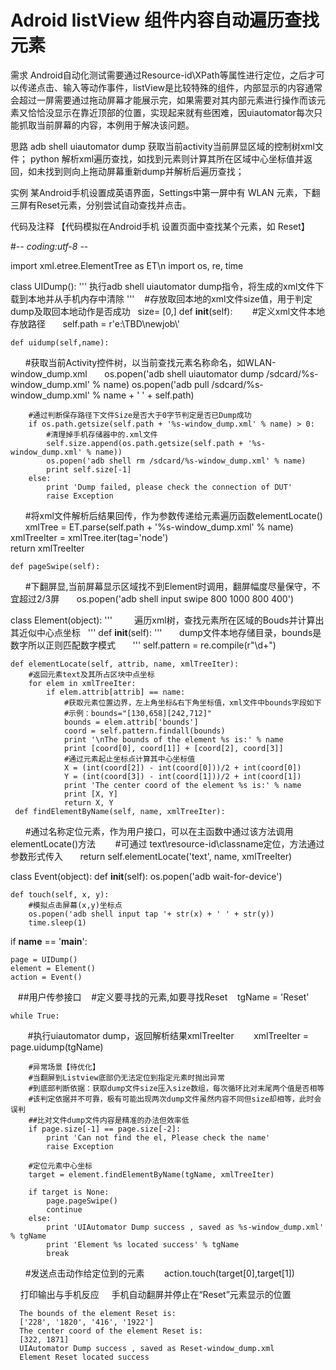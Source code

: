 # Adroid listView 组件内容自动遍历查找元素
需求
Android自动化测试需要通过Resource-id\XPath等属性进行定位，之后才可以传递点击、输入等动作事件，listView是比较特殊的组件，内部显示的内容通常会超过一屏需要通过拖动屏幕才能展示完，如果需要对其内部元素进行操作而该元素又恰恰没显示在靠近顶部的位置，实现起来就有些困难，因uiautomator每次只能抓取当前屏幕的内容，本例用于解决该问题。

思路
adb shell uiautomator dump 获取当前activity当前屏显区域的控制树xml文件；
python 解析xml遍历查找，如找到元素则计算其所在区域中心坐标值并返回，如未找到则向上拖动屏幕重新dump并解析后遍历查找；

实例
某Android手机设置成英语界面，Settings中第一屏中有 WLAN 元素，下翻三屏有Reset元素，分别尝试自动查找并点击。

代码及注释
【代码模拟在Android手机 设置页面中查找某个元素，如 Reset】

#-*- coding:utf-8 -*-

import xml.etree.ElementTree as ET\n
import os, re, time

class UIDump():
      '''
      执行adb shell uiautomator dump指令，将生成的xml文件下载到本地并从手机内存中清除
      '''
    #存放取回本地的xml文件size值，用于判定dump及取回本地动作是否成功
    size= [0,]
    def __init__(self):
        #定义xml文件本地存放路径
        self.path = r'e:\\TBD\\newjob\\'
    
    def uidump(self,name):
        #获取当前Activity控件树，以当前查找元素名称命名，如WLAN-window_dump.xml
        os.popen('adb shell uiautomator dump /sdcard/%s-window_dump.xml' % name)
        os.popen('adb pull /sdcard/%s-window_dump.xml' % name + ' ' + self.path)
        
        #通过判断保存路径下文件Size是否大于0字节判定是否已Dump成功
        if os.path.getsize(self.path + '%s-window_dump.xml' % name) > 0:
            #清理掉手机存储器中的.xml文件
            self.size.append(os.path.getsize(self.path + '%s-window_dump.xml' % name))
            os.popen('adb shell rm /sdcard/%s-window_dump.xml' % name)
            print self.size[-1]
        else:
            print 'Dump failed, please check the connection of DUT'
            raise Exception
        
        #将xml文件解析后结果回传，作为参数传递给元素遍历函数elementLocate()
        xmlTree = ET.parse(self.path + '%s-window_dump.xml' % name)
        xmlTreeIter = xmlTree.iter(tag='node')      
        return xmlTreeIter
    
    def pageSwipe(self):
        #下翻屏显,当前屏幕显示区域找不到Element时调用，翻屏幅度尽量保守，不宜超过2/3屏
        os.popen('adb shell input swipe 800 1000 800 400')
       
       
class Element(object):
    '''
          遍历xml树，查找元素所在区域的Bouds并计算出其近似中心点坐标
    '''
    def __init__(self):
        '''
        dump文件本地存储目录，bounds是数字所以正则匹配数字模式
        '''
        self.pattern = re.compile(r"\d+")
   
    def elementLocate(self, attrib, name, xmlTreeIter):
        #返回元素text及其所占区块中点坐标
        for elem in xmlTreeIter:
            if elem.attrib[attrib] == name:
                #获取元素位置边界，左上角坐标&右下角坐标值，xml文件中bounds字段如下
                #示例：bounds="[130,658][242,712]"
                bounds = elem.attrib['bounds']
                coord = self.pattern.findall(bounds)
                print '\nThe bounds of the element %s is:' % name
                print [coord[0], coord[1]] + [coord[2], coord[3]]
                #通过元素起止坐标点计算其中心坐标值
                X = (int(coord[2]) - int(coord[0]))/2 + int(coord[0])
                Y = (int(coord[3]) - int(coord[1]))/2 + int(coord[1])
                print 'The center coord of the element %s is:' % name
                print [X, Y]
                return X, Y
     def findElementByName(self, name, xmlTreeIter):
        #通过名称定位元素，作为用户接口，可以在主函数中通过该方法调用elementLocate()方法
        #可通过 text\resource-id\classname定位，方法通过参数形式传入
        return self.elementLocate('text', name, xmlTreeIter)
        
 class Event(object):
    def __init__(self):
        os.popen('adb wait-for-device')
        
    def touch(self, x, y):
        #模拟点击屏幕(x,y)坐标点
        os.popen('adb shell input tap '+ str(x) + ' ' + str(y))
        time.sleep(1)

if __name__ == '__main__':
    
    page = UIDump()
    element = Element()
    action = Event()
    
    ##用户传参接口
    #定义要寻找的元素,如要寻找Reset
    tgName = 'Reset'
    
    while True:
        #执行uiautomator dump，返回解析结果xmlTreeIter
        xmlTreeIter = page.uidump(tgName)
        
        #异常场景【待优化】
        #当翻屏到Listview底部仍无法定位到指定元素时抛出异常
        #到底部判断依据：获取dump文件size压入size数组，每次循环比对末尾两个值是否相等
        #该判定依据并不可靠，极有可能出现两次dump文件虽然内容不同但size却相等，此时会误判
        ##比对文件dump文件内容是精准的办法但效率低
        if page.size[-1] == page.size[-2]:
            print 'Can not find the el, Please check the name'
            raise Exception
            
        #定位元素中心坐标
        target = element.findElementByName(tgName, xmlTreeIter)
       
        if target is None:
            page.pageSwipe()
            continue              
        else:
            print 'UIAutomator Dump success , saved as %s-window_dump.xml' % tgName
            print 'Element %s located success' % tgName
            break
       
       #发送点击动作给定位到的元素
        action.touch(target[0],target[1])
         
        
     打印输出与手机反应
     手机自动翻屏并停止在“Reset”元素显示的位置
     
      The bounds of the element Reset is:
      ['228', '1820', '416', '1922']
      The center coord of the element Reset is:
      [322, 1871]
      UIAutomator Dump success , saved as Reset-window_dump.xml
      Element Reset located success
